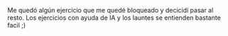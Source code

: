 Me quedó algún ejercicio que me quedé bloqueado y decicidí pasar al resto. Los ejercicios con ayuda de IA y los launtes se entienden bastante facil ;)
